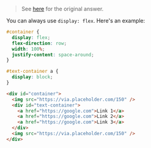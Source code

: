 
> See [here](https://stackoverflow.com/a/72680106/6456163) for the original answer.

You can always use `display: flex`. Here's an example:

```css
#container {
  display: flex;
  flex-direction: row;
  width: 100%;
  justify-content: space-around;
}

#text-container a {
  display: block;
}
```

```html
<div id="container">
  <img src="https://via.placeholder.com/150" />
  <div id="text-container">
    <a href="https://google.com">Link 1</a>
    <a href="https://google.com">Link 2</a>
    <a href="https://google.com">Link 3</a>
  </div>
  <img src="https://via.placeholder.com/150" />
</div>
```

